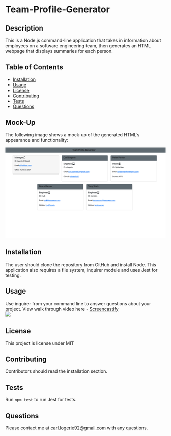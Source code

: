 # Team-Profile-Generator

## Description

This is a Node.js command-line application that takes in information about employees on a software engineering team, then generates an HTML webpage that displays summaries for each person.

## Table of Contents
* [Installation](#installation)
* [Usage](#usage)
* [License](#license)
* [Contributing](#contributing)
* [Tests](#tests)
* [Questions](#questions)

## Mock-Up

The following image shows a mock-up of the generated HTML’s appearance and functionality:

![HTML webpage titled "Team Profile Generator” features five boxes listing employee names, titles, and other key info.](./images/team.png)



## Installation 
The user should clone the repository from GitHub and install Node. This application also requires a file system, inquirer module and uses Jest for testing. 

## Usage 
Use inquirer from your command line to answer questions about your project.
View walk through video here - [Screencastify]()<br>
<img src="./images/">

## License 
This project is license under MIT

## Contributing 
Contributors should read the installation section. 

## Tests
Run `npm test` to run Jest for tests. 

## Questions
Please contact me at carl.logerie92@gmail.com with any questions.